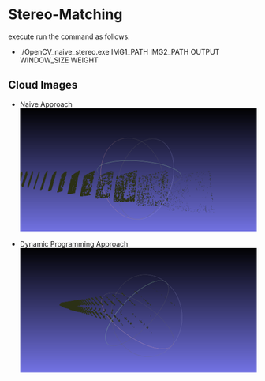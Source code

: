 # Stereo-Matching
execute run the command as follows:
* ./OpenCV_naive_stereo.exe IMG1_PATH IMG2_PATH OUTPUT WINDOW_SIZE WEIGHT

## Cloud Images
* Naive Approach
![naive](https://github.com/SohilZidan/Stereo-Matching/blob/master/data/naive_cloud.PNG)

* Dynamic Programming Approach
![DP](https://github.com/SohilZidan/Stereo-Matching/blob/master/data/DP_cloud.PNG)
